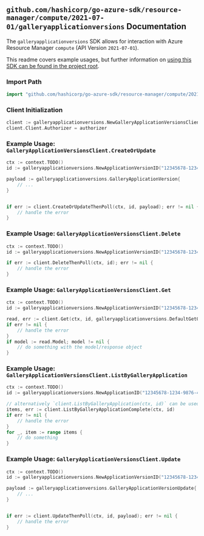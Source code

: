 
## `github.com/hashicorp/go-azure-sdk/resource-manager/compute/2021-07-01/galleryapplicationversions` Documentation

The `galleryapplicationversions` SDK allows for interaction with Azure Resource Manager `compute` (API Version `2021-07-01`).

This readme covers example usages, but further information on [using this SDK can be found in the project root](https://github.com/hashicorp/go-azure-sdk/tree/main/docs).

### Import Path

```go
import "github.com/hashicorp/go-azure-sdk/resource-manager/compute/2021-07-01/galleryapplicationversions"
```


### Client Initialization

```go
client := galleryapplicationversions.NewGalleryApplicationVersionsClientWithBaseURI("https://management.azure.com")
client.Client.Authorizer = authorizer
```


### Example Usage: `GalleryApplicationVersionsClient.CreateOrUpdate`

```go
ctx := context.TODO()
id := galleryapplicationversions.NewApplicationVersionID("12345678-1234-9876-4563-123456789012", "example-resource-group", "galleryName", "galleryApplicationName", "galleryApplicationVersionName")

payload := galleryapplicationversions.GalleryApplicationVersion{
	// ...
}


if err := client.CreateOrUpdateThenPoll(ctx, id, payload); err != nil {
	// handle the error
}
```


### Example Usage: `GalleryApplicationVersionsClient.Delete`

```go
ctx := context.TODO()
id := galleryapplicationversions.NewApplicationVersionID("12345678-1234-9876-4563-123456789012", "example-resource-group", "galleryName", "galleryApplicationName", "galleryApplicationVersionName")

if err := client.DeleteThenPoll(ctx, id); err != nil {
	// handle the error
}
```


### Example Usage: `GalleryApplicationVersionsClient.Get`

```go
ctx := context.TODO()
id := galleryapplicationversions.NewApplicationVersionID("12345678-1234-9876-4563-123456789012", "example-resource-group", "galleryName", "galleryApplicationName", "galleryApplicationVersionName")

read, err := client.Get(ctx, id, galleryapplicationversions.DefaultGetOperationOptions())
if err != nil {
	// handle the error
}
if model := read.Model; model != nil {
	// do something with the model/response object
}
```


### Example Usage: `GalleryApplicationVersionsClient.ListByGalleryApplication`

```go
ctx := context.TODO()
id := galleryapplicationversions.NewApplicationID("12345678-1234-9876-4563-123456789012", "example-resource-group", "galleryName", "galleryApplicationName")

// alternatively `client.ListByGalleryApplication(ctx, id)` can be used to do batched pagination
items, err := client.ListByGalleryApplicationComplete(ctx, id)
if err != nil {
	// handle the error
}
for _, item := range items {
	// do something
}
```


### Example Usage: `GalleryApplicationVersionsClient.Update`

```go
ctx := context.TODO()
id := galleryapplicationversions.NewApplicationVersionID("12345678-1234-9876-4563-123456789012", "example-resource-group", "galleryName", "galleryApplicationName", "galleryApplicationVersionName")

payload := galleryapplicationversions.GalleryApplicationVersionUpdate{
	// ...
}


if err := client.UpdateThenPoll(ctx, id, payload); err != nil {
	// handle the error
}
```
